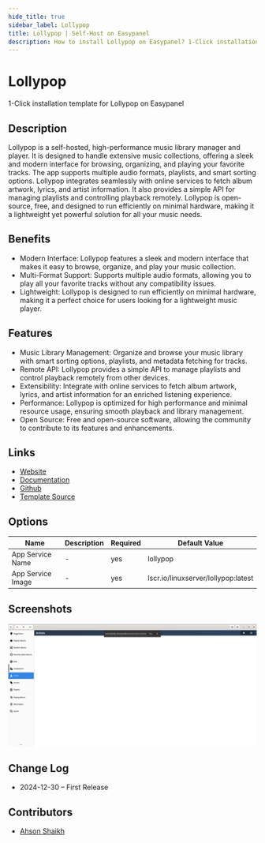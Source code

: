 ```yaml
---
hide_title: true
sidebar_label: Lollypop
title: Lollypop | Self-Host on Easypanel
description: How to install Lollypop on Easypanel? 1-Click installation template for Lollypop on Easypanel
---
```


<!-- generated -->

# Lollypop

1-Click installation template for Lollypop on Easypanel

## Description

Lollypop is a self-hosted, high-performance music library manager and player. It is designed to handle extensive music collections, offering a sleek and modern interface for browsing, organizing, and playing your favorite tracks. The app supports multiple audio formats, playlists, and smart sorting options. Lollypop integrates seamlessly with online services to fetch album artwork, lyrics, and artist information. It also provides a simple API for managing playlists and controlling playback remotely. Lollypop is open-source, free, and designed to run efficiently on minimal hardware, making it a lightweight yet powerful solution for all your music needs.

## Benefits

- Modern Interface: Lollypop features a sleek and modern interface that makes it easy to browse, organize, and play your music collection.
- Multi-Format Support: Supports multiple audio formats, allowing you to play all your favorite tracks without any compatibility issues.
- Lightweight: Lollypop is designed to run efficiently on minimal hardware, making it a perfect choice for users looking for a lightweight music player.

## Features

- Music Library Management: Organize and browse your music library with smart sorting options, playlists, and metadata fetching for tracks.
- Remote API: Lollypop provides a simple API to manage playlists and control playback remotely from other devices.
- Extensibility: Integrate with online services to fetch album artwork, lyrics, and artist information for an enriched listening experience.
- Performance: Lollypop is optimized for high performance and minimal resource usage, ensuring smooth playback and library management.
- Open Source: Free and open-source software, allowing the community to contribute to its features and enhancements.

## Links

- [Website](https://lollypop.app/)
- [Documentation](https://lollypop.app/docs/)
- [Github](https://github.com/linuxserver/lollypop)
- [Template Source](https://github.com/easypanel-io/templates/tree/main/templates/lollypop)

## Options

Name | Description | Required | Default Value
-|-|-|-
App Service Name | - | yes | lollypop
App Service Image | - | yes | lscr.io/linuxserver/lollypop:latest

## Screenshots

![Lollypop Screenshot](./assets/screenshot.png)

## Change Log

- 2024-12-30 – First Release

## Contributors

- [Ahson Shaikh](https://github.com/Ahson-Shaikh)
